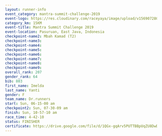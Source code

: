 ```yaml
---
layout: runner-info 
event_category: mantra-summit-challenge-2019 
event-logo: https://res.cloudinary.com/raceyaya/image/upload/v1569072809/logo/mantra-image_segrbx.jpg
category_km: 15KM 
event-title: Mantra Summit Challenge 2019 
event-location: Pasuruan, East Java, Indonesia 
checkpoint-name2: Mbah Kamad (T2) 
checkpoint-name3: 
checkpoint-name4: 
checkpoint-name5: 
checkpoint-name6: 
checkpoint-name7: 
checkpoint-name8: 
checkpoint-name9: 
overall_rank: 207
gender_rank: 64
bib: 803
first_name: Imelda
last_name: Yanti
gender: F
team_name: Dr.runners
start: Sun, 06-15-00 am
checkpoint2: Sun, 07-30-09 am
finish: Sun, 10-57-10 am
race_time: 4-42-10
status: FINISHER
certificate: https://drive.google.com/file/d/1QGx-gqArv5PUTTBBpUqZU8DwDX1w1kCL/view?usp=sharinghttps-//drive.google.com/file/d/1QGx-gqArv5PUTTBBpUqZU8DwDX1w1kCL/view?usp=sharing
---
```

